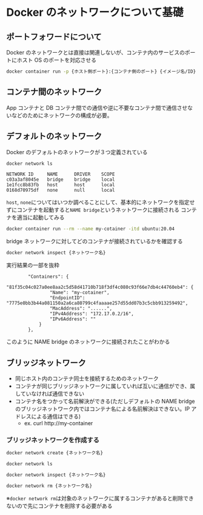 # Docker のネットワークについて基礎

## ポートフォワードについて

Docker のネットワークとは直接は関連しないが、コンテナ内のサービスのポートにホスト OS のポートを対応させる

```bash
docker container run -p {ホスト側ポート}:{コンテナ側のポート} {イメージ名/ID}
```

## コンテナ間のネットワーク

App コンテナと DB コンテナ間での通信や逆に不要なコンテナ間で通信させないなどのためにネットワークの構成が必要。

## デフォルトのネットワーク

Docker のデフォルトのネットワークが３つ定義されている

```bash
docker network ls
```

```
NETWORK ID     NAME      DRIVER    SCOPE
c03a3af8045e   bridge    bridge    local
1e1fcc8b83fb   host      host      local
0168d70975df   none      null      local
```

`host`, `none`についてはいつか調べることにして、基本的にネットワークを指定せずにコンテナを起動すると`NAME bridge`というネットワークに接続される
コンテナを適当に起動してみる

```bash
docker container run --rm --name my-cotainer -itd ubuntu:20.04
```

bridge ネットワークに対してどのコンテナが接続されているかを確認する

```bash
docker network inspect {ネットワーク名}
```

実行結果の一部を抜粋

```
        "Containers": {
            "81f35c04c027a0ee8aa2c5d58d41710b718f3df4c080c93f66e7db4c44760eb4": {
                "Name": "my-cotainer",
                "EndpointID": "7775e0bb3b44a081150a2a6ca80799c4faaaae257d55dd07b3c5cbb913259492",
                "MacAddress": "......",
                "IPv4Address": "172.17.0.2/16",
                "IPv6Address": ""
            }
        },
```

このように NAME bridge のネットワークに接続されたことがわかる

## ブリッジネットワーク

- 同じホスト内のコンテナ同士を接続するためのネットワーク
- コンテナが同じブリッジネットワークに属していれば互いに通信ができ、属していなければ通信できない
- コンテナ名をつかって名前解決ができる(ただしデフォルトの NAME bridge のブリッジネットワーク内ではコンテナ名による名前解決はできない。IP アドレスによる通信はできる)
  - ex. curl http://my-container

### ブリッジネットワークを作成する

```bash
docker network create {ネットワーク名}

docker network ls

docker network inspect {ネットワーク名}

docker network rm {ネットワーク名}
```

※`docker network rm`は対象のネットワークに属するコンテナがあると削除できないので先にコンテナを削除する必要がある
